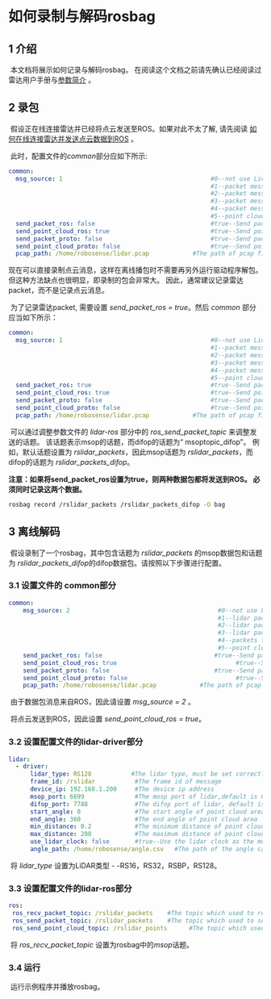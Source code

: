 # 如何录制与解码rosbag



## 1 介绍

​	本文档将展示如何记录与解码rosbag。 在阅读这个文档之前请先确认已经阅读过雷达用户手册与[参数简介](../intro/parameter_intro.md) 。



## 2 录包

​	假设正在线连接雷达并已经将点云发送至ROS。如果对此不太了解, 请先阅读 [如何在线连接雷达并发送点云数据到ROS](how_to_online_send_point_cloud_ros_cn.md) 。

​    此时，配置文件的*common*部分应如下所示:

```yaml
common:
  msg_source: 1                                         #0--not use Lidar
                                                        #1--packet message come from online lidar
                                                        #2--packet message come from ROS or ROS2
                                                        #3--packet message come from Pcap bag
                                                        #4--packet message come from Protobuf-UDP
                                                        #5--point cloud from Protobuf-UDP
  send_packet_ros: false                                #true--Send packet through ROS or ROS2(Used to record packet)
  send_point_cloud_ros: true                            #true--Send point cloud through ROS or ROS2
  send_packet_proto: false                              #true--Send packet through Protobuf-UDP
  send_point_cloud_proto: false                         #true--Send point cloud through Protobuf-UDP
  pcap_path: /home/robosense/lidar.pcap            #The path of pcap file
```

​	现在可以直接录制点云消息，这样在离线播包时不需要再另外运行驱动程序解包。但这种方法缺点也很明显，即录制的包会非常大。 因此，通常建议记录雷达packet，而不是记录点云消息。

​	为了记录雷达packet, 需要设置 *send_packet_ros = true*。然后 *common* 部分应当如下所示： 

```yaml
common:
  msg_source: 1                                         #0--not use Lidar
                                                        #1--packet message come from online lidar
                                                        #2--packet message come from ROS or ROS2
                                                        #3--packet message come from Pcap bag
                                                        #4--packet message come from Protobuf-UDP
                                                        #5--point cloud from Protobuf-UDP
  send_packet_ros: true                                 #true--Send packet through ROS or ROS2(Used to record packet)
  send_point_cloud_ros: true                            #true--Send point cloud through ROS or ROS2
  send_packet_proto: false                              #true--Send packet through Protobuf-UDP
  send_point_cloud_proto: false                         #true--Send point cloud through Protobuf-UDP
  pcap_path: /home/robosense/lidar.pcap            #The path of pcap file
```

​	可以通过调整参数文件的 *lidar-ros* 部分中的 *ros_send_packet_topic* 来调整发送的话题。 该话题表示msop的话题，而difop的话题为“ msoptopic_difop”。 例如，默认话题设置为 *rslidar_packets*，因此msop话题为 *rslidar_packets*，而difop的话题为 *rslidar_packets_difop*。

**注意：如果将send_packet_ros设置为true，则两种数据包都将发送到ROS。 必须同时记录这两个数据。**

```sh
rosbag record /rslidar_packets /rslidar_packets_difop -O bag
```



## 3 离线解码

​	假设录制了一个rosbag，其中包含话题为 *rslidar_packets* 的msop数据包和话题为 *rslidar_packets_difop*的difop数据包。请按照以下步骤进行配置。	

### 3.1 设置文件的 common部分

```yaml
common:
    msg_source: 2                                         #0--not use Lidar
                                                          #1--lidar packet message come from online lidar
                                                          #2--lidar packet message come from ROS
                                                          #3--lidar packet message come from Pcap bag
                                                          #4--packets from Protobuf-UDP
                                                          #5--point cloud from Protobuf-UDP
    send_packet_ros: false                               #true--Send packet through ROS(Used to record packet)
    send_point_cloud_ros: true                                 #true--Send point cloud through ROS
    send_packet_proto: false                             #true--Send packets through Protobuf-UDP
    send_point_cloud_proto: false                              #true--Send point cloud through Protobuf-UDP
    pcap_path: /home/robosense/lidar.pcap            #The path of pcap file
```

​	由于数据包消息来自ROS，因此请设置 *msg_source = 2* 。

​	将点云发送到ROS，因此设置 *send_point_cloud_ros = true*。



### 3.2 设置配置文件的lidar-driver部分

```yaml
lidar:
  - driver:
      lidar_type: RS128           #The lidar type, must be set correctly
      frame_id: /rslidar           #The frame id of message
      device_ip: 192.168.1.200     #The device ip address
      msop_port: 6699              #The mosp port of lidar,default is 6699
      difop_port: 7788             #The difop port of lidar, default is 7788
      start_angle: 0               #The start angle of point cloud area
      end_angle: 360               #The end angle of point cloud area
      min_distance: 0.2            #The minimum distance of point cloud area
      max_distance: 200            #The maximum distance of point cloud area
      use_lidar_clock: false       #true--Use the lidar clock as the message timestamp;false-- Use the system clock as the time stamp  
      angle_path: /home/robosense/angle.csv   #The path of the angle calibration file. For latest version lidars, there is no need to use this file.
```

​	将 *lidar_type* 设置为LiDAR类型 - -RS16，RS32，RSBP，RS128。



### 3.3 设置配置文件的lidar-ros部分

```yaml
ros:
 ros_recv_packet_topic: /rslidar_packets    #The topic which used to reveice lidar packets from ROS
 ros_send_packet_topic: /rslidar_packets    #The topic which used to send lidar packets through ROS
 ros_send_point_cloud_topic: /rslidar_points      #The topic which used to send point cloud through ROS
```

​	将 *ros_recv_packet_topic* 设置为rosbag中的*msop*话题。



### 3.4 运行

​	运行示例程序并播放rosbag。



 